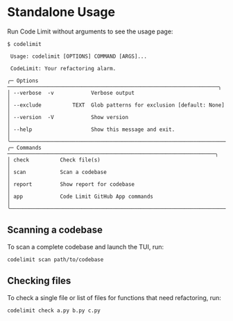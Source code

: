 # Standalone Usage

Run Code Limit without arguments to see the usage page:

```shell
$ codelimit

 Usage: codelimit [OPTIONS] COMMAND [ARGS]...

 CodeLimit: Your refactoring alarm.

╭─ Options ────────────────────────────────────────────────────────────────────╮
│ --verbose  -v            Verbose output                                      │
│ --exclude          TEXT  Glob patterns for exclusion [default: None]         │
│ --version  -V            Show version                                        │
│ --help                   Show this message and exit.                         │
╰──────────────────────────────────────────────────────────────────────────────╯
╭─ Commands ───────────────────────────────────────────────────────────────────╮
│ check          Check file(s)                                                 │
│ scan           Scan a codebase                                               │
│ report         Show report for codebase                                      │
│ app            Code Limit GitHub App commands                                │
╰──────────────────────────────────────────────────────────────────────────────╯
```

## Scanning a codebase

To scan a complete codebase and launch the TUI, run:

```shell
codelimit scan path/to/codebase
```

<div id="usage.cast" style="z-index: 1; position: relative;"></div>
<script>
  window.onload = function(){
    AsciinemaPlayer.create('/assets/usage.cast', document.getElementById('usage.cast'));
}
</script>

## Checking files

To check a single file or list of files for functions that need refactoring,
run:

```shell
codelimit check a.py b.py c.py
```
